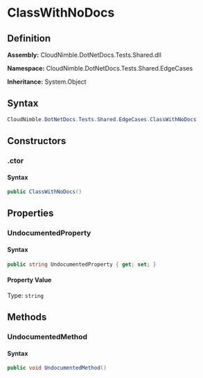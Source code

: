 # ClassWithNoDocs

## Definition

**Assembly:** CloudNimble.DotNetDocs.Tests.Shared.dll

**Namespace:** CloudNimble.DotNetDocs.Tests.Shared.EdgeCases

**Inheritance:** System.Object

## Syntax

```csharp
CloudNimble.DotNetDocs.Tests.Shared.EdgeCases.ClassWithNoDocs
```

## Constructors

### .ctor

#### Syntax

```csharp
public ClassWithNoDocs()
```

## Properties

### UndocumentedProperty

#### Syntax

```csharp
public string UndocumentedProperty { get; set; }
```

#### Property Value

Type: `string`

## Methods

### UndocumentedMethod

#### Syntax

```csharp
public void UndocumentedMethod()
```

